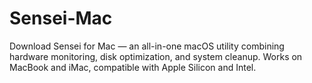 # Sensei-Mac
Download Sensei for Mac — an all-in-one macOS utility combining hardware monitoring, disk optimization, and system cleanup. Works on MacBook and iMac, compatible with Apple Silicon and Intel.
